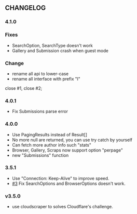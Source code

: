 ## CHANGELOG

### 4.1.0

### Fixes

- SearchOption, SearchType doesn't work
- Gallery and Submission crash when guest mode

### Change

- rename all api to lower-case
- rename all interface with prefix "I"

close #1, close #2;

### 4.0.1

- Fix Submissions parse error

### 4.0.0

- Use PagingResults instead of Result[]
- No more null are returned, you can use try catch by yourself
- Can fetch more author info such "stats"
- Browser, Gallery, Scraps now support option "perpage"
- new "Submissions" function

### 3.5.1

- Use "Connection: Keep-Alive" to improve speed.
- [#3](https://github.com/recallfuture/furaffinity-api/issues/3) Fix SearchOptions and BrowserOptions doesn't work.

### v3.5.0

- use cloudscraper to solves Cloudflare's challenge.
